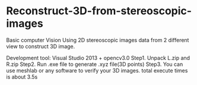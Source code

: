 # Reconstruct-3D-from-stereoscopic-images
Basic computer Vision 
Using 2D stereoscopic images data from 2 different view to construct 3D image.

Development tool: Visual Studio 2013 + opencv3.0
Step1. Unpack L.zip and R.zip 
Step2. Run .exe file to generate .xyz file(3D points)
Step3. You can use meshlab or any software to verify your 3D images.
total execute times is about 3.5s 
